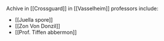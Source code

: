 Achive in [[Crossguard]] in [[Vasselheim]]
professors include:
* [[Juella spore]]
* [[Zon Von Donzil]]
* [[Prof. Tiffen abbermon]]
